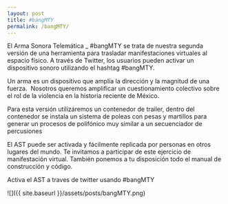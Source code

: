 ```yaml
---
layout: post
title: #bangMTY
permalink: /bangMTY/
---
```

El Arma Sonora Telemática  _  #bangMTY se trata de nuestra segunda versión de una herramienta para  trasladar manifestaciones virtuales al espacio físico. A través de  Twitter, los usuarios pueden activar un dispositivo sonoro utilizando el  hashtag #bangMTY.

Un arma es un dispositivo que amplía la  dirección y la magnitud de una fuerza.  Nosotros queremos amplificar un  cuestionamiento colectivo sobre el rol de la violencia en la historia  reciente de México.

Para esta versión utilizáremos un contenedor de trailer, dentro del contenedor se instala un sistema de poleas con pesas y martillos para generar un procesos de polifónico muy similar a un secuenciador de percusiones

El AST puede ser activada y fácilmente replicada por personas en otros lugares del mundo. Te invitamos a participar de este ejercicio de manifestación virtual.  También ponemos a tu disposición todo el manual de construcción y código.

Activa el AST a traves de twitter usando #bangMTY

![]({{ site.baseurl }}/assets/posts/bangMTY.png)

